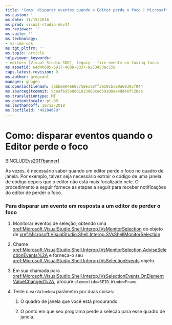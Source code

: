 ```yaml
---
title: 'Como: disparar eventos quando o Editor perde o foco | Microsoft Docs'
ms.custom: ''
ms.date: 11/15/2016
ms.prod: visual-studio-dev14
ms.reviewer: ''
ms.suite: ''
ms.technology:
- vs-ide-sdk
ms.tgt_pltfrm: ''
ms.topic: article
helpviewer_keywords:
- editors [Visual Studio SDK], legacy - fire events on losing focus
ms.assetid: 64d40695-6917-468a-8037-a253453ac159
caps.latest.revision: 9
ms.author: gregvanl
manager: ghogen
ms.openlocfilehash: cabbee04e687758eca8ff3e50cbc80a60395f044
ms.sourcegitcommit: 9ceaf69568d61023868ced59108ae4dd46f720ab
ms.translationtype: MT
ms.contentlocale: pt-BR
ms.lasthandoff: 10/12/2018
ms.locfileid: "49204679"
---
```

# <a name="how-to-fire-events-when-the-editor-loses-focus"></a>Como: disparar eventos quando o Editor perde o foco
[!INCLUDE[vs2017banner](../includes/vs2017banner.md)]

Às vezes, é necessário saber quando um editor perde o foco no quadro de janela. Por exemplo, talvez seja necessário extrair o código de uma janela de código depois que o editor não está mais focalizado nele. O procedimento a seguir fornece as etapas a seguir para receber notificações do editor de perder o foco.  
  
### <a name="to-fire-an-event-in-response-to-an-editor-losing-focus"></a>Para disparar um evento em resposta a um editor de perder o foco  
  
1.  Monitorar eventos de seleção, obtendo uma <xref:Microsoft.VisualStudio.Shell.Interop.IVsMonitorSelection> do objeto de <xref:Microsoft.VisualStudio.Shell.Interop.SVsShellMonitorSelection>.  
  
2.  Chame <xref:Microsoft.VisualStudio.Shell.Interop.IVsMonitorSelection.AdviseSelectionEvents%2A> e forneça-o seu <xref:Microsoft.VisualStudio.Shell.Interop.IVsSelectionEvents> objeto.  
  
3.  Em sua chamada para <xref:Microsoft.VisualStudio.Shell.Interop.IVsSelectionEvents.OnElementValueChanged%2A>, procure `elementid==SEID_WindowFrame`.  
  
4.  Teste o `varValueNew` parâmetro por duas coisas:  
  
    1.  O quadro de janela que você está procurando.  
  
    2.  O ponto em que seu programa perde a seleção para esse quadro de janela.

